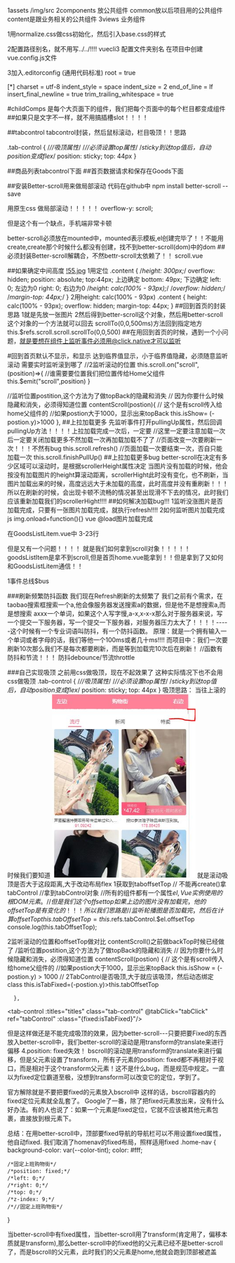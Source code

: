 1assets /img/src 
2components 放公共组件  common放以后项目用的公共组件   content是跟业务相关的公共组件
3views  业务组件


1用normalize.css做css初始化，然后引入base.css的样式

2配置路径别名，就不用写../../!!!!
vuecli3 配置文件夹别名
在项目中创建vue.config.js文件


3加入.editorconfig  (通用代码标准)
root = true

[*]
charset = utf-8
indent_style = space
indent_size = 2
end_of_line = lf
insert_final_newline = true
trim_trailing_whitespace = true

#childComps
是每个大页面下的组件，我们把每个页面中的每个栏目都变成组件
##如果只是文字不一样，就不用搞插槽slot！！！！

##tabcontrol
tabcontrol封装，然后鼠标滚动，栏目吸顶！！思路

  .tab-control {
    /*//吸顶属性*/
    /*//必须设置top属性*/
    /*sticky到达top值后，自动position变成flex*/
    position: sticky;
    top: 44px
  }

##商品列表tabcontrol下面
##首页数据请求和保存在Goods下面

##安装Better-scroll用来做局部滚动
代码在github中
npm install better-scroll --save

用原生css 做局部滚动！！！！！
overflow-y: scroll;

但是这个有一个缺点，手机端非常卡顿

better-scroll必须放在mounted中，mounted表示模板,el创建完毕了！！不能用create,create那个时候什么都没有创建，找不到better-scroll(dom)中的dom
##必须封装Better-scroll解耦合，不然bettr-scroll太依赖了！！
scroll.vue

##如果确定中间高度
[!55.jpg](55.JPG)
1用定位
.content {
    /*height: 300px;*/
    overflow: hidden;
    position: absolute;
    top:44px; 上边确定
    bottom: 49px; 下边确定
    left: 0; 左边为0
    right: 0; 右边为0
    /*height: calc(100% - 93px);*/
    /*overflow: hidden;*/
    /*margin-top: 44px;*/
  }
2用height: calc(100% - 93px)
.content {
    height: calc(100% - 93px);
    overflow: hidden;
    margin-top: 44px;
  }
##回到首页的封装
思路
1就是先放一张图片
2然后得到better-scroll这个对象，然后用better-scroll这个对象的一个方法就可以回去
scrollTo(0,0,500ms)方法回到指定地方
  this.$refs.scroll.scroll.scrollTo(0,0,500)
##在用回到首页的时候，遇到一个小问题，就是要想在组件上监听事件必须用@click.native才可以监听
<!--不用放到Scroll,不需要跟他滚,组件是不能直接监听点击的，必须加native才可以-->

#回到首页默认不显示，和显示
达到临界值显示，小于临界值隐藏，必须随意监听滚动
需要实时监听滚到哪了
//2监听滚动的位置
      this.scroll.on("scroll",(position)=>{
        //谁需要要位置我们把位置传给Home父组件
        this.$emit("scroll",position)
}

 //监听位置postition,这个方法为了做topBack的隐藏和消失
      // 因为你要什么时候隐藏和消失，必须得知道位置
      contentScroll(postion){
        // 这个是有scroll传入给home父组件的
        //如果postion大于1000，显示出来topBack
       this.isShow= (-postion.y)>1000
      },
##上拉加载更多
先监听事件打开pullingUp属性，然后回调pullingUp方法！！！！上拉加载完成一次后，一定要
//这里一定要注意加载一次后一定要关闭加载更多不然加载一次再加载加载不了了
 //页面改变一次要刷新一次！！！不然有bug
        this.scroll.refresh()
        //页面加载一次要结束一次，否自只能加载一次
        this.scroll.finishPullUp()
##上拉加载更多bug
better-scroll在决定有多少区域可以滚动时，是根据scrollerHeight属性决定
当图片没有加载的时候，他会按没有加载图片的height算滚动距离，scrollerHight此时没有变化，也不刷新，当图片加载出来的时候，高度远远大于未加载的高度，此时高度并没有重刷新！！！所以在刷新的时候，会出现卡顿不流畅的情况甚至出现滑不下去的情况，此时我们应该重新加载我们的scrollerHight!!!!
##如何解决加载bug!!!
1监听没涨图片是否加载完成，只要有一张图片加载完成，就执行refresh!!!!
2如何监听图片加载完成
js  img.onload=function(){}
vue @load图片加载完成

在GoodsListLitem.vue中 3-23行

但是又有一个问题！！！！
就是我们如何拿到scroll对象！！！！！goodsListItem是拿不到scroll,但是首页home.vue能拿到！！但是拿到了又如何和GoodsListLitem通信！！


1事件总线$bus

###刷新频繁防抖函数
我们现在Refresh刷新的太频繁了
我们之前有个需求，在taobao搜索框搜索一个a,他会像服务器发送搜索a的数据，但是他不是想搜索a,而是想搜索
axxx一个单词，如果这个人写字慢,a-x,x-x-x那么对于服务器来说，写一个提交一下服务器，写一个提交一下服务器，对服务器压力太大了！！！！-----这个时候有一个专业词语叫防抖，有一个防抖函数。
原理：就是一个拥有输入一个单词或者字母的话，我们等他一个100ms或者几十ms!!!!
而项目中：我们一次要刷新10次那么我们不是每次都要刷新，而是等到加载完10次后在刷新！
//函数有防抖和节流！！！
防抖debounce/节流throttle


###自己实现吸顶
之前用css做吸顶，现在不起效果了
这种实际情况下也不会用css做吸顶
  .tab-control {
    /*//吸顶属性*/
    /*//必须设置top属性*/
    /*sticky到达top值后，自动position变成flex*/
    position: sticky;
    top: 44px
  }
吸顶思路：
当往上滚的时候我们要知道
![22.jgp](22.JPG)
就是滚动吸顶是否大于这段距离,大于改动布局flex
1获取到taboffsetTop
// 不能再create()拿tabControl
      //拿到tabControl对象
      //所有的组件都有一个属性$el,Vue 实例使用的根 DOM 元素。
      //但是我们这个offsettop如果上边的图片没有加载完，他的offsetTop是有变化的！！！所以我们思路是
      //监听轮播图是否加载完，然后在计算offsetTop
      this.tabOffsetTop=this.$refs.tabControl.$el.offsetTop
      console.log(this.tabOffsetTop);

2监听滚动的位置和offsetTop做对比
contentScroll()之前做backTop时候已经做了
/监听位置postition,这个方法为了做topBack的隐藏和消失
      // 因为你要什么时候隐藏和消失，必须得知道位置
      contentScroll(postion) {
        // 这个是有scroll传入给home父组件的
        //如果postion大于1000，显示出来topBack
        this.isShow = (-postion.y) > 1000
        // 2TabControl是否吸顶,大于就应该吸顶，然后动态绑定class
        this.isTabFixed=(-postion.y)>this.tabOffsetTop

      },
<tab-control :titles="titles" class="tab-control" @tabClick="tabClick" ref="tabControl" :class="{fixed:isTabFixed}"/>

但是这样做还是不能完成吸顶的效果，因为better-scroll---只要把要Fixed的东西放入better-scroll中，我们better-scroll的滚动是用transform的translate来进行偏移
4.position: fixed失效！
bscroll的滚动是用transform的translate来进行偏移，但是父元素设置了transform，所有子元素的position: fixed都不再相对于视口，而是相对于这个transform父元素！这不是什么bug，而是规范中规定。一直以为fixed定位霸道至极，没想到transform可以改变它的定位，学到了。

官方解除就是不要把要fixed的元素放入bscroll中
这样的话，bscroll容器内的fixed定位元素就全乱套了。
Google了一番，除了把fixed元素放出来，没有什么好办法。有的人也说了：如果一个元素是fixed定位，它就不应该被其他元素包裹，直接放到根元素下。

总结：在用better-scroll中，顶部要fixed导航的导航栏可以不用设置fixed属性，他自动fixed.
我们取消了homenav的fixed布局，照样适用fixed
.home-nav {
    background-color: var(--color-tint);
    color: #fff;

    /*固定上班购物街*/
    /*position: fixed;*/
    /*left: 0;*/
    /*right: 0;*/
    /*top: 0;*/
    /*z-index: 9;*/
    /*//固定上班购物街*/
  }

当better-scroll中有fixed属性，当better-scroll用了transform(肯定用了，偏移本质就是transform),那么better-scroll中的fixed他的父元素已经不是better-scroll了，而是bscroll的父元素，此时我们的父元素是home,他就会跑到顶部被遮盖
